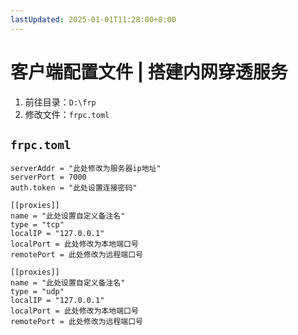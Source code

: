 ```yaml
---
lastUpdated: 2025-01-01T11:28:00+8:00
---
```


# 客户端配置文件 | 搭建内网穿透服务

1. 前往目录：```D:\frp```
2. 修改文件：```frpc.toml```

## ```frpc.toml```

```toml{1,3,6,9,10,14}
serverAddr = "此处修改为服务器ip地址"
serverPort = 7000
auth.token = "此处设置连接密码"

[[proxies]]
name = "此处设置自定义备注名"
type = "tcp"
localIP = "127.0.0.1"
localPort = 此处修改为本地端口号
remotePort = 此处修改为远程端口号

[[proxies]]
name = "此处设置自定义备注名"
type = "udp"
localIP = "127.0.0.1"
localPort = 此处修改为本地端口号
remotePort = 此处修改为远程端口号
```
